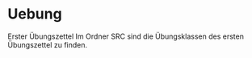# Uebung
Erster Übungszettel
Im Ordner SRC sind die Übungsklassen des ersten Übungszettel zu finden.
